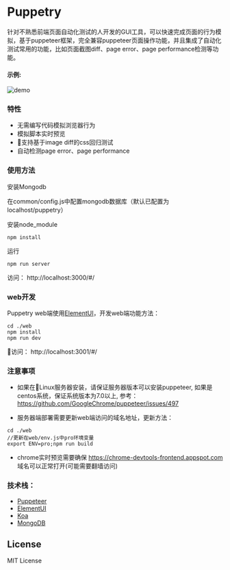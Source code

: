 # Puppetry
针对不熟悉前端页面自动化测试的人开发的GUI工具，可以快速完成页面的行为模拟，基于puppeteer框架，完全兼容puppeteer页面操作功能，并且集成了自动化测试常用的功能，比如页面截图diff、page error、page performance检测等功能。

#### 示例:  
![demo](http://okyb0e40i.bkt.clouddn.com/puppetry-ops.gif)

### 特性
- 无需编写代码模拟浏览器行为
- 模拟脚本实时预览
- 支持基于image diff的css回归测试
- 自动检测page error、page performance

### 使用方法
安装Mongodb

在common/config.js中配置mongodb数据库（默认已配置为localhost/puppetry）

安装node_module 
``` 
npm install
```
运行
``` 
npm run server
```
访问： http://localhost:3000/#/ 

### web开发
Puppetry web端使用[ElementUI](http://element.eleme.io/)，开发web端功能方法：
```
cd ./web
npm install
npm run dev
```
访问： http://localhost:3001/#/ 

### 注意事项
* 如果在Linux服务器安装，请保证服务器版本可以安装puppeteer, 如果是centos系统，保证系统版本为7.0以上, 参考：https://github.com/GoogleChrome/puppeteer/issues/497

* 服务器端部署需要更新web端访问的域名地址，更新方法：
```
cd ./web
//更新在web/env.js中pro环境变量
export ENV=pro;npm run build
```

* chrome实时预览需要确保 https://chrome-devtools-frontend.appspot.com 域名可以正常打开(可能需要翻墙访问)

### 技术栈：
- [Puppeteer](https://github.com/GoogleChrome/puppeteer)
- [ElementUI](http://element.eleme.io/)
- [Koa](http://koajs.com/)
- [MongoDB](https://www.mongodb.com/)

## License
MIT License